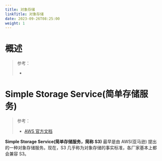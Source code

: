 ```yaml
---
title: 对象存储
linkTitle: 对象存储
date: 2023-09-26T08:25:00
weight: 1
---
```


# 概述

> 参考：
>
> -

# Simple Storage Service(简单存储服务)

> 参考：
>
> - [AWS 官方文档](https://docs.aws.amazon.com/zh_cn/AmazonS3/latest/dev/Welcome.html)

**Simple Storage Service(简单存储服务，简称 S3)** 最早是由 AWS(亚马逊) 提出的一种对象存储服务。现在，S3 几乎称为对象存储的事实标准，各厂家基本上都会兼容 S3。
